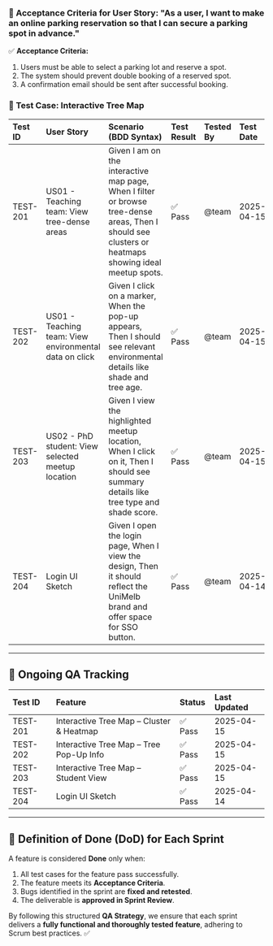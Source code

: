 ### 📌 Acceptance Criteria for User Story: "As a user, I want to make an online parking reservation so that I can secure a parking spot in advance."  

✅ **Acceptance Criteria:**  
1. Users must be able to select a parking lot and reserve a spot.  
2. The system should prevent double booking of a reserved spot.  
3. A confirmation email should be sent after successful booking.  

### 📌 Test Case: Interactive Tree Map

| Test ID   | User Story                                             | Scenario (BDD Syntax)                                                                                                                                | Test Result    | Tested By   | Test Date   | Comments                                                               |
|:----------|:-------------------------------------------------------|:-----------------------------------------------------------------------------------------------------------------------------------------------------|:---------------|:------------|:------------|:-----------------------------------------------------------------------|
| TEST-201  | US01 - Teaching team: View tree-dense areas            | Given I am on the interactive map page, When I filter or browse tree-dense areas, Then I should see clusters or heatmaps showing ideal meetup spots. | ✅ Pass        | @team       | 2025-04-15  | Tree clustering and heatmap displayed correctly on desktop and mobile. |
| TEST-202  | US01 - Teaching team: View environmental data on click | Given I click on a marker, When the pop-up appears, Then I should see relevant environmental details like shade and tree age.                        | ✅ Pass        | @team       | 2025-04-15  | Pop-up shows formatted and complete data without overlap.              |
| TEST-203  | US02 - PhD student: View selected meetup location      | Given I view the highlighted meetup location, When I click on it, Then I should see summary details like tree type and shade score.                  | ✅ Pass        | @team       | 2025-04-15  | Student view loads correctly with minimal data displayed.              |
| TEST-204  | Login UI Sketch                                        | Given I open the login page, When I view the design, Then it should reflect the UniMelb brand and offer space for SSO button.                        | ✅ Pass        | @team       | 2025-04-14  | Design is ready but waiting on client feedback before implementation.  |

---

## 📌 **Ongoing QA Tracking**

| Test ID   | Feature                                  | Status         | Last Updated   |
|:----------|:-----------------------------------------|:---------------|:---------------|
| TEST-201  | Interactive Tree Map – Cluster & Heatmap | ✅ Pass        | 2025-04-15     |
| TEST-202  | Interactive Tree Map – Tree Pop-Up Info  | ✅ Pass        | 2025-04-15     |
| TEST-203  | Interactive Tree Map – Student View      | ✅ Pass        | 2025-04-15     |
| TEST-204  | Login UI Sketch                          | ✅ Pass    | 2025-04-14     |

---

## 📌 **Definition of Done (DoD) for Each Sprint**  

A feature is considered **Done** only when:  
1. All test cases for the feature pass successfully.  
2. The feature meets its **Acceptance Criteria**.  
3. Bugs identified in the sprint are **fixed and retested**.  
4. The deliverable is **approved in Sprint Review**.  

By following this structured **QA Strategy**, we ensure that each sprint delivers a **fully functional and thoroughly tested feature**, adhering to Scrum best practices. ✅  

